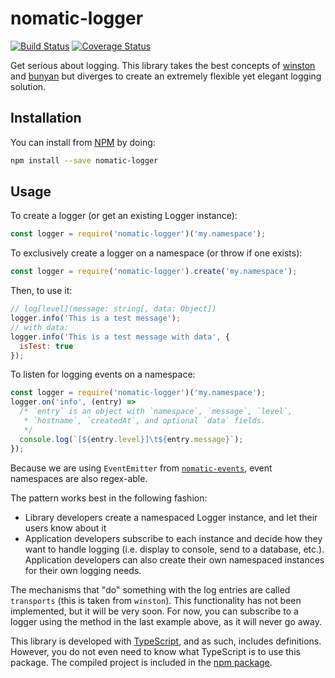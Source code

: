 # nomatic-logger
[![Build Status](https://travis-ci.org/bdfoster/nomatic-logger.svg?branch=master)](https://travis-ci.org/bdfoster/nomatic-logger) [![Coverage Status](https://coveralls.io/repos/github/bdfoster/nomatic-logger/badge.svg?branch=master)](https://coveralls.io/github/bdfoster/nomatic-logger?branch=master)

Get serious about logging. This library takes the best concepts of
[winston](https://github.com/winstonjs/winston) and
[bunyan](https://github.com/trentm/node-bunyan) but diverges to create
an extremely flexible yet elegant logging solution.

## Installation

You can install from [NPM](https://www.npmjs.com/package/nomatic-logger) by doing:
```bash
npm install --save nomatic-logger
```

## Usage

To create a logger (or get an existing Logger instance):
```javascript
const logger = require('nomatic-logger')('my.namespace');
```

To exclusively create a logger on a namespace (or throw if one exists):
```javascript
const logger = require('nomatic-logger').create('my.namespace');
```

Then, to use it:
```javascript
// log[level](message: string[, data: Object])
logger.info('This is a test message');
// with data:
logger.info('This is a test message with data', {
  isTest: true
});
```

To listen for logging events on a namespace:
```javascript
const logger = require('nomatic-logger')('my.namespace');
logger.on('info', (entry) =>
  /* `entry` is an object with `namespace`, `message`, `level`,
   * `hostname`, `createdAt`, and optional `data` fields.
   */
  console.log(`[${entry.level}]\t${entry.message}`);
});
```

Because we are using ```EventEmitter``` from [```nomatic-events```](https://www.npmjs.com/package/nomatic-events), event namespaces are also regex-able.

The pattern works best in the following fashion:
  * Library developers create a namespaced Logger instance, and let their users know about it
  * Application developers subscribe to each instance and decide how they want to handle logging (i.e. display to console, send to a database, etc.). Application developers can also create their own namespaced instances for their own logging needs.

The mechanisms that "do" something with the log entries are called ```transports``` (this is taken from ```winston```). This functionality has not been implemented, but it will be very soon. For now, you can subscribe to a logger using the method in the last example above, as it will never go away.

This library is developed with [TypeScript](http://www.typescriptlang.org/), and as such, includes definitions. However, you do not even need to know what TypeScript is to use this package. The compiled project is included in the [npm package](http://npmjs.com/package/nomatic-logger).
